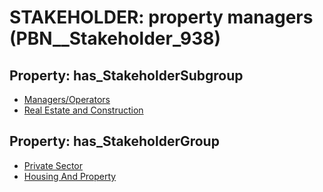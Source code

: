 # STAKEHOLDER: __property managers__ (PBN__Stakeholder_938)

## Property: has_StakeholderSubgroup

* [Managers/Operators](PBN__StakeholderSubgroup_69)
* [Real Estate and Construction](PBN__StakeholderSubgroup_31)

## Property: has_StakeholderGroup

* [Private Sector](PBN__StakeholderGroup_5)
* [Housing And Property](PBN__StakeholderGroup_10)


